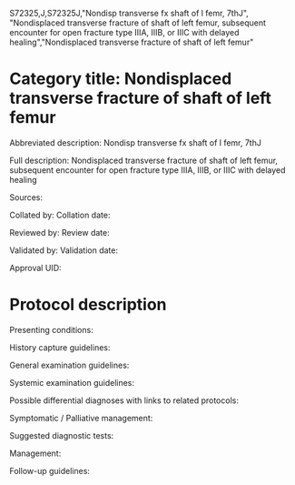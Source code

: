 S72325,J,S72325J,"Nondisp transverse fx shaft of l femr, 7thJ", "Nondisplaced transverse fracture of shaft of left femur, subsequent encounter for open fracture type IIIA, IIIB, or IIIC with delayed healing","Nondisplaced transverse fracture of shaft of left femur"
# Category title: Nondisplaced transverse fracture of shaft of left femur

Abbreviated description: Nondisp transverse fx shaft of l femr, 7thJ

Full description: Nondisplaced transverse fracture of shaft of left femur, subsequent encounter for open fracture type IIIA, IIIB, or IIIC with delayed healing

Sources:

Collated by:
Collation date:

Reviewed by:
Review date:

Validated by:
Validation date:

Approval UID:

# Protocol description

Presenting conditions:

History capture guidelines:

General examination guidelines:

Systemic examination guidelines:

Possible differential diagnoses with links to related protocols:

Symptomatic / Palliative management:

Suggested diagnostic tests:

Management:

Follow-up guidelines:
